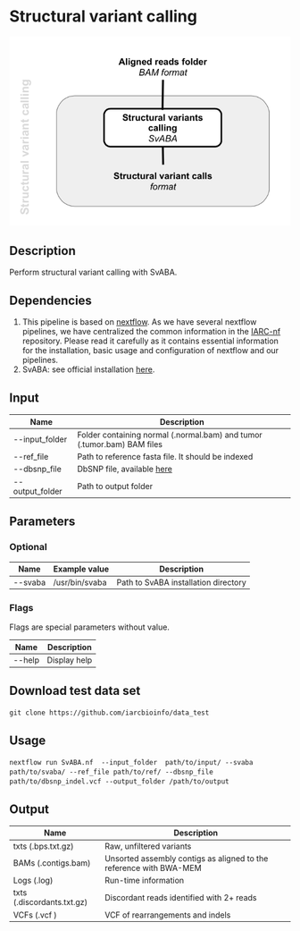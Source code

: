 # Structural variant calling #

![Image SvABA](https://github.com/ImaneLboukili/WGS_analysis/blob/master/SvABA/SvABA.png)

## Description ##

Perform structural variant calling with SvABA.

## Dependencies ## 

1. This pipeline is based on [nextflow](https://www.nextflow.io). As we have several nextflow pipelines, we have centralized the common information in the [IARC-nf](https://github.com/IARCbioinfo/IARC-nf) repository. Please read it carefully as it contains essential information for the installation, basic usage and configuration of nextflow and our pipelines.
2. SvABA: see official installation [here](https://github.com/walaj/svaba). 
## Input ## 

**Name**        | **Description**
--------------- | ---------------
--input_folder  |  Folder containing normal (.normal.bam) and tumor (.tumor.bam) BAM files
--ref_file      |  Path to reference fasta file. It should be indexed
--dbsnp_file    |  DbSNP file, available [here](https://data.broadinstitute.org/snowman/dbsnp_indel.vcf)
--output_folder |  Path to output folder

## Parameters ## 

### Optional ###
**Name**          | **Example value** | **Description**
------------------| ------------------| ------------------
--svaba           | /usr/bin/svaba    | Path to SvABA installation directory

### Flags ###

Flags are special parameters without value.

**Name**      | **Description**
------------- | -------------
--help        | Display help

## Download test data set ##

`git clone https://github.com/iarcbioinfo/data_test`

## Usage ##

`nextflow run SvABA.nf  --input_folder  path/to/input/ --svaba path/to/svaba/ --ref_file path/to/ref/ --dbsnp_file path/to/dbsnp_indel.vcf --output_folder /path/to/output` 

## Output ##

**Name**                   | **Description**
-------------------------- | --------------------------
txts (.bps.txt.gz)         |  Raw, unfiltered variants
BAMs (.contigs.bam)        |  Unsorted assembly contigs as aligned to the reference with BWA-MEM
Logs (.log)                |  Run-time information
txts (.discordants.txt.gz) |  Discordant reads identified with 2+ reads
VCFs (.vcf )               |  VCF of rearrangements and indels

